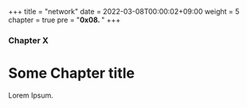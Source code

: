 +++
title = "network"
date = 2022-03-08T00:00:02+09:00
weight = 5
chapter = true
pre = "<b>0x08. </b>"
+++

### Chapter X

# Some Chapter title

Lorem Ipsum.